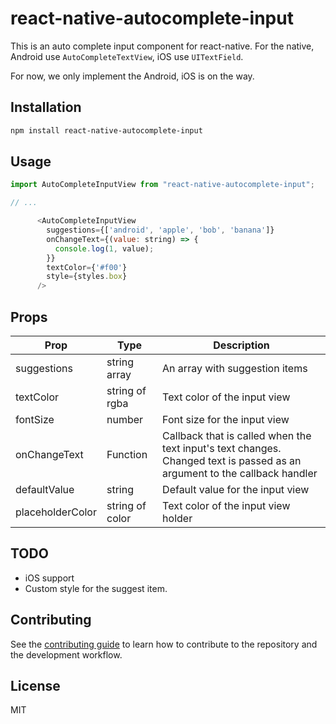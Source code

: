 # react-native-autocomplete-input

This is an auto complete input component for react-native. For the native, Android use `AutoCompleteTextView`, iOS use `UITextField`.

For now, we only implement the Android, iOS is on the way.

## Installation

```sh
npm install react-native-autocomplete-input
```

## Usage

```js
import AutoCompleteInputView from "react-native-autocomplete-input";

// ...

      <AutoCompleteInputView
        suggestions={['android', 'apple', 'bob', 'banana']}
        onChangeText={(value: string) => {
          console.log(1, value);
        }}
        textColor={'#f00'}
        style={styles.box}
      />

```

## Props

| Prop             | Type            | Description                                                  |
| ---------------- | --------------- | ------------------------------------------------------------ |
| suggestions      | string array    | An array with suggestion items                               |
| textColor        | string of rgba  | Text color of the input view                                 |
| fontSize         | number          | Font size for the input view                                 |
| onChangeText     | Function        | Callback that is called when the text input's text changes. Changed text is passed as an argument to the callback handler |
| defaultValue     | string          | Default value for the input view                             |
| placeholderColor | string of color | Text color of the input view holder                          |



## TODO

- iOS support
- Custom style for the suggest item.

## Contributing

See the [contributing guide](CONTRIBUTING.md) to learn how to contribute to the repository and the development workflow.

## License

MIT

